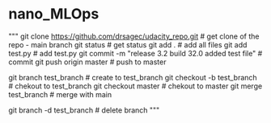 # nano_MLOps
"""
git clone https://github.com/drsagec/udacity_repo.git  # get clone of the repo - main branch
git status # get status
git add . # add all files 
git add test.py # add test.py
git commit -m "release 3.2 build 32.0 added test file"  # commit
git push origin master  # push to master 

git branch test_branch  # create to test_branch 
git checkout -b test_branch # chekout to test_branch 
git checkout master  # chekout to master 
git merge test_branch # merge with main 

git branch -d test_branch # delete branch """